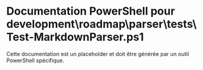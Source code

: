 # Documentation PowerShell pour development\roadmap\parser\tests\Test-MarkdownParser.ps1

Cette documentation est un placeholder et doit être générée par un outil PowerShell spécifique.
